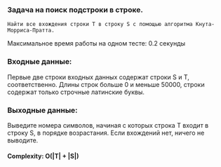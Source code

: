 ### Задача на поиск подстроки в строке.
`Найти все вхождения строки T в строку S с помощью алгоритма Кнута-Морриса-Пратта.`

Максимальное время работы на одном тесте:	0.2 секунды

### Входные данные:
Первые две строки входных данных содержат строки S  и T, соответственно. Длины строк больше 0 и меньше 50000, строки содержат только строчные латинские буквы.


### Выходные данные:
Выведите номера символов, начиная с которых строка T входит в строку S, в порядке возрастания. Если вхождений нет, ничего не выводите.



#### Complexity: O(|T| + |S|)
